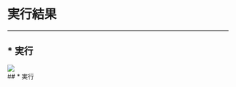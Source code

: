 # 実行結果
<hr/>

## * 実行
<img src="https://user-images.githubusercontent.com/37164351/46925604-9da75c00-d067-11e8-914c-b5805c555efd.png">  
<br>
## * 実行
